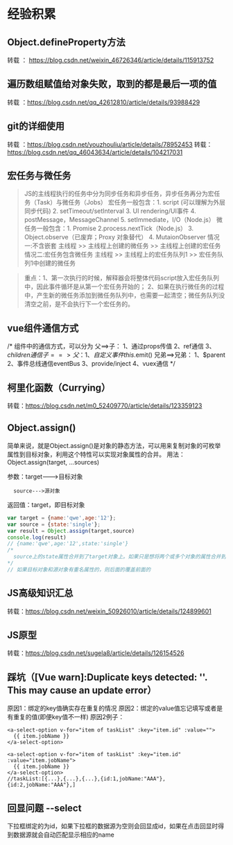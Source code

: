 # 经验积累

## Object.defineProperty方法
转载 ： https://blog.csdn.net/weixin_46726346/article/details/115913752

## 遍历数组赋值给对象失败，取到的都是最后一项的值
转载 ：https://blog.csdn.net/qq_42612810/article/details/93988429

## git的详细使用
转载 ：https://blog.csdn.net/youzhouliu/article/details/78952453
转载：https://blog.csdn.net/qq_46043634/article/details/104217031

## 宏任务与微任务
  > JS的主线程执行的任务中分为同步任务和异步任务，异步任务再分为宏任务（Task）与微任务（Jobs）
  > 宏任务一般包含：1. script (可以理解为外层同步代码)
                2. setTimeout/setInterval
                3. UI rendering/UI事件
                4. postMessage，MessageChannel
                5. setImmediate，I/O（Node.js）
  > 微任务一般包含：1. Promise
                2.process.nextTick（Node.js） 
                3. Object.observe（已废弃；Proxy 对象替代）
                4. MutaionObserver
  > 情况一:不含嵌套
    主线程 >> 主线程上创建的微任务 >> 主线程上创建的宏任务
  > 情况二:宏任务包含微任务
    主线程 >> 主线程上的宏任务队列1 >> 宏任务队列1中创建的微任务
 
 > 重点：1、第一次执行的时候，解释器会将整体代码script放入宏任务队列中，因此事件循环是从第一个宏任务开始的；
      2、如果在执行微任务的过程中，产生新的微任务添加到微任务队列中，也需要一起清空；微任务队列没清空之前，是不会执行下一个宏任务的。

## vue组件通信方式
/* 
    组件中的通信方式，可以分为
        父==>子：
            1、通过props传值
            2、ref通信
            3、$children通信
        子==>父：
            1、自定义事件this.$emit()
        兄弟==>兄弟：
            1、$parent
            2、事件总线通信eventBus
            3、provide/inject
            4、vuex通信
*/

## 柯里化函数（Currying）
  转载：https://blog.csdn.net/m0_52409770/article/details/123359123

## Object.assign()
   简单来说，就是Object.assign()是对象的静态方法，可以用来复制对象的可枚举属性到目标对象，利用这个特性可以实现对象属性的合并。
   用法： Object.assign(target, ...sources)

  参数：target--->目标对象

      source--->源对象

  返回值：target，即目标对象
  ``` JavaScript
  var target = {name:'qwe',age:'12'};
  var source = {state:'single'};
  var result = Object.assign(target,source)
  console.log(result)
  // {name:'qwe',age:'12',state:'single'}
  /*
    source上的state属性合并到了target对象上。如果只是想将两个或多个对象的属性合并到一起，不改变原有对象的属性，可以用一个空的对象作为target对象。
  */
  // 如果目标对象和源对象有重名属性的，则后面的覆盖前面的 
  ```
  
## JS高级知识汇总
转载：https://blog.csdn.net/weixin_50926010/article/details/124899601

## JS原型
转载：https://blog.csdn.net/sugela8/article/details/126154526

## 踩坑（[Vue warn]:Duplicate keys detected: ''. This may cause an update error）
原因1：绑定的key值确实存在重复的情况
原因2：绑定的value值忘记填写或者是有重复的值(即便key值不一样)
原因2例子：
``` Vue
<a-select-option v-for="item of taskList" :key="item.id" :value="">
  {{ item.jobName }}
</a-select-option>

<a-select-option v-for="item of taskList" :key="item.id" :value="item.jobName">
  {{ item.jobName }}
</a-select-option>
//taskList:[{...},{...},{...},{id:1,jobName:"AAA"},{id:2,jobName:"AAA"},]
```
## 回显问题 --select
下拉框绑定的为id，如果下拉框的数据源为空则会回显成id，如果在点击回显时得到数据源就会自动匹配显示相应的name
